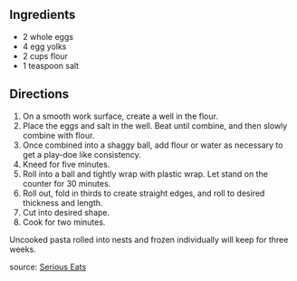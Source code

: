 ---
---

## Ingredients
- 2 whole eggs
- 4 egg yolks
- 2 cups flour
- 1 teaspoon salt

## Directions
1. On a smooth work surface, create a well in the flour.
2. Place the eggs and salt in the well. Beat until combine, and then slowly combine with flour.
3. Once combined into a shaggy ball, add flour or water as necessary to get a play-doe like consistency.
4. Kneed for five minutes.
5. Roll into a ball and tightly wrap with plastic wrap. Let stand on the counter for 30 minutes.
6. Roll out, fold in thirds to create straight edges, and roll to desired thickness and length.
7. Cut into desired shape.
8. Cook for two minutes.

Uncooked pasta rolled into nests and frozen individually will keep for three weeks.

source: [Serious Eats](http://www.seriouseats.com/recipes/2015/01/fresh-egg-pasta.html)
